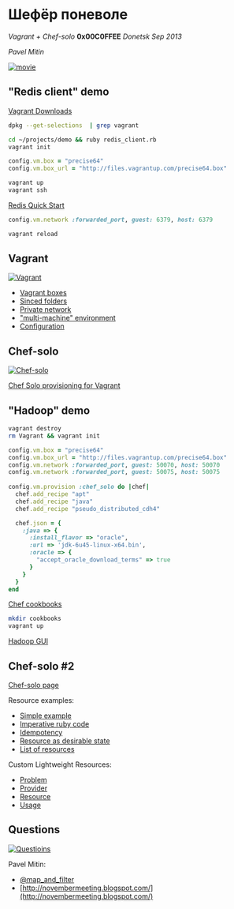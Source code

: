 Шефёр поневоле
==============

*Vagrant + Chef-solo* **0x00C0FFEE** *Donetsk Sep 2013*

*Pavel Mitin*

[![movie](http://proc.com.ua/uploads/posts/2011-01/thumbs/1295298889_shof-2.jpg)](http://proc.com.ua/films/69687-shofyor-ponevole-1958-dvdrip.html)


"Redis client" demo
-------------------

[Vagrant Downloads](http://downloads.vagrantup.com)

```bash
dpkg --get-selections  | grep vagrant
```

```bash
cd ~/projects/demo && ruby redis_client.rb
vagrant init
```

```ruby
config.vm.box = "precise64"
config.vm.box_url = "http://files.vagrantup.com/precise64.box"
```

```bash
vagrant up
vagrant ssh
```

[Redis Quick Start](http://redis.io/topics/quickstart)

```ruby
config.vm.network :forwarded_port, guest: 6379, host: 6379
```

```bash
vagrant reload
```

Vagrant
-------

[![Vagrant](http://www.hashicorp.com/images/blog/a-new-look-for-vagrant/logo_wide-cab47086.png)](http://www.hashicorp.com/blog/a-new-look-for-vagrant.html )


* [Vagrant boxes](http://www.vagrantbox.es/)
* [Sinced folders](http://docs.vagrantup.com/v2/synced-folders/)
* [Private network](http://docs.vagrantup.com/v2/networking/private_network.html)
* ["multi-machine" environment](http://docs.vagrantup.com/v2/multi-machine/index.html)
* [Configuration](http://docs.vagrantup.com/v2/providers/configuration.html)

Chef-solo
---------

[![Chef-solo](http://docs.opscode.com/_static/opscode_chef_html_logo.png)](http://www.hashicorp.com/blog/a-new-look-for-vagrant.html )

[Chef Solo provisioning for Vagrant](http://docs.vagrantup.com/v2/provisioning/chef_solo.html)

"Hadoop" demo
-------------

```bash
vagrant destroy
rm Vagrant && vagrant init
```

```ruby
config.vm.box = "precise64"
config.vm.box_url = "http://files.vagrantup.com/precise64.box"
config.vm.network :forwarded_port, guest: 50070, host: 50070
config.vm.network :forwarded_port, guest: 50075, host: 50075
    
config.vm.provision :chef_solo do |chef|
  chef.add_recipe "apt"
  chef.add_recipe "java"
  chef.add_recipe "pseudo_distributed_cdh4"

  chef.json = {
    :java => {
      :install_flavor => "oracle",
      :url => 'jdk-6u45-linux-x64.bin',
      :oracle => {
        "accept_oracle_download_terms" => true
      }
    }
  }
end

```

[Chef cookbooks](http://community.opscode.com/)

```bash
mkdir cookbooks
vagrant up
```

[Hadoop GUI](http://localhost:50070)

Chef-solo #2
------------

[Chef-solo page](http://docs.opscode.com/chef_solo.html)

Resource examples:

* [Simple example](https://github.com/MitinPavel/pseudo_distributed_cdh4/blob/09067fdd0dd3aca43ca038620771d1f81b16be88/recipes/default.rb#L6-9)
* [Imperative ruby code](https://github.com/MitinPavel/pseudo_distributed_cdh4/blob/09067fdd0dd3aca43ca038620771d1f81b16be88/recipes/default.rb#L32-43)
* [Idempotency](https://github.com/MitinPavel/pseudo_distributed_cdh4/blob/09067fdd0dd3aca43ca038620771d1f81b16be88/recipes/default.rb#L45-50)
* [Resource as desirable state](https://github.com/MitinPavel/pseudo_distributed_cdh4/blob/09067fdd0dd3aca43ca038620771d1f81b16be88/recipes/default.rb#L81-85)
* [List of resources](http://docs.opscode.com/resource.html#resources)

Custom Lightweight Resources:

* [Problem](https://github.com/MitinPavel/pseudo_distributed_cdh4/blob/c1325a31db625c80fd5850c505ab6d4fb591dd11/recipes/default.rb#L61-116)
* [Provider](https://github.com/MitinPavel/pseudo_distributed_cdh4/blob/master/providers/hdfs_dir.rb)
* [Resource](https://github.com/MitinPavel/pseudo_distributed_cdh4/blob/master/resources/hdfs_dir.rb) 
* [Usage](https://github.com/MitinPavel/pseudo_distributed_cdh4/blob/master/recipes/default.rb#L58-67)

Questions
---------

[![Questioins](http://pics.livejournal.com/sovietdetstvo/pic/000qfxwz)](http://sovietdetstvo.livejournal.com/132921.html)

Pavel Mitin:

* [@map_and_filter](https://twitter.com/map_and_filter)
* [http://novembermeeting.blogspot.com/](http://novembermeeting.blogspot.com/)
